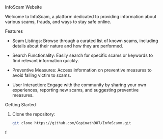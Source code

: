  InfoScam Website

Welcome to InfoScam, a platform dedicated to providing information about various scams, frauds, and ways to stay safe online.

 Features

- Scam Listings: Browse through a curated list of known scams, including details about their nature and how they are performed.

- Search Functionality: Easily search for specific scams or keywords to find relevant information quickly.

- Preventive Measures: Access information on preventive measures to avoid falling victim to scams.

- User Interaction: Engage with the community by sharing your own experiences, reporting new scams, and suggesting preventive measures.

 Getting Started

1. Clone the repository:
   ```bash
   git clone https://github.com/Gopinath987/InfoScamm.git
f
